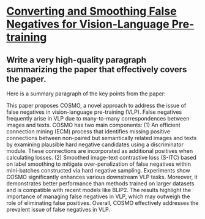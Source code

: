 # [Converting and Smoothing False Negatives for Vision-Language   Pre-training](https://arxiv.org/abs/2312.06112)

## Write a very high-quality paragraph summarizing the paper that effectively covers the paper.

 Here is a summary paragraph of the key points from the paper:

This paper proposes COSMO, a novel approach to address the issue of false negatives in vision-language pre-training (VLP). False negatives frequently arise in VLP due to many-to-many correspondences between images and texts. COSMO has two main components: (1) An efficient connection mining (ECM) process that identifies missing positive connections between non-paired but semantically related images and texts by examining plausible hard negative candidates using a discriminator module. These connections are incorporated as additional positives when calculating losses. (2) Smoothed image-text contrastive loss (S-ITC) based on label smoothing to mitigate over-penalization of false negatives within mini-batches constructed via hard negative sampling. Experiments show COSMO significantly enhances various downstream VLP tasks. Moreover, it demonstrates better performance than methods trained on larger datasets and is compatible with recent models like BLIP2. The results highlight the importance of managing false negatives in VLP, which may outweigh the role of eliminating false positives. Overall, COSMO effectively addresses the prevalent issue of false negatives in VLP.
